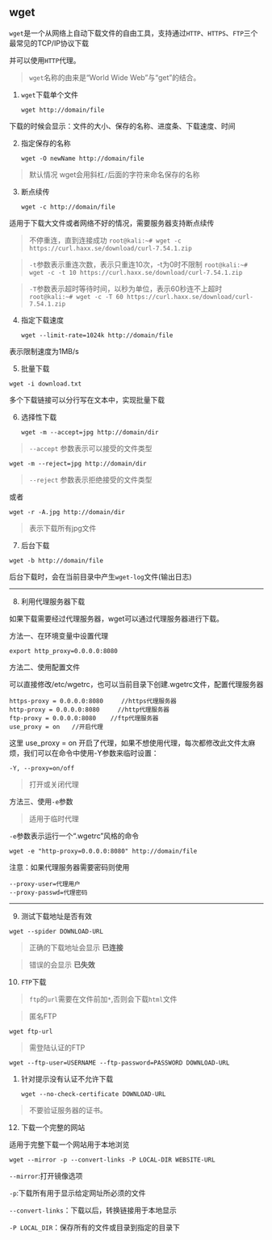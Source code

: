 ## wget

`wget`是一个从网络上自动下载文件的自由工具，支持通过`HTTP`、`HTTPS`、`FTP`三个最常见的TCP/IP协议下载

并可以使用`HTTP`代理。

>`wget`名称的由来是“World Wide Web”与“get”的结合。

 

1. `wget`下载单个文件

    `wget http://domain/file`

下载的时候会显示：文件的大小、保存的名称、进度条、下载速度、时间

2. 指定保存的名称

    `wget -O newName http://domain/file`

> 默认情况 wget会用斜杠`/`后面的字符来命名保存的名称

 

3. 断点续传

    `wget -c http://domain/file`

适用于下载大文件或者网络不好的情况，需要服务器支持断点续传


> 不停重连，直到连接成功
`root@kali:~# wget -c https://curl.haxx.se/download/curl-7.54.1.zip`

> `-t`参数表示重连次数，表示只重连10次，-t为0时不限制
`root@kali:~# wget -c -t 10 https://curl.haxx.se/download/curl-7.54.1.zip`

> `-T`参数表示超时等待时间，以秒为单位，表示60秒连不上超时
`root@kali:~# wget -c -T 60 https://curl.haxx.se/download/curl-7.54.1.zip`

 

4. 指定下载速度

    `wget --limit-rate=1024k http://domain/file`

表示限制速度为1MB/s

 

5. 批量下载

`wget -i download.txt`

多个下载链接可以分行写在文本中，实现批量下载

 

6. 选择性下载

    `wget -m --accept=jpg http://domain/dir`

> `--accept` 参数表示可以接受的文件类型

` wget -m --reject=jpg http://domain/dir `

> `--reject` 参数表示拒绝接受的文件类型

或者

`wget -r -A.jpg http://domain/dir`
> 表示下载所有jpg文件

 

7. 后台下载

`wget -b http://domain/file`

后台下载时，会在当前目录中产生`wget-log`文件(输出日志)

----------




8. 利用代理服务器下载

如果下载需要经过代理服务器，wget可以通过代理服务器进行下载。

方法一、在环境变量中设置代理

`export http_proxy=0.0.0.0:8080`

方法二、使用配置文件

可以直接修改/etc/wgetrc，也可以当前目录下创建.wgetrc文件，配置代理服务器
```
https-proxy = 0.0.0.0:8080     //https代理服务器
http-proxy = 0.0.0.0:8080     //http代理服务器
ftp-proxy = 0.0.0.0:8080    //ftp代理服务器
use_proxy = on　　//开启代理
```
这里 use_proxy = on 开启了代理，如果不想使用代理，每次都修改此文件太麻烦，我们可以在命令中使用-Y参数来临时设置：

`-Y, --proxy=on/off`
> 打开或关闭代理


方法三、使用`-e`参数

> 适用于临时代理

`-e`参数表示运行一个“.wgetrc”风格的命令

`wget -e "http-proxy=0.0.0.0:8080" http://domain/file`

注意：如果代理服务器需要密码则使用
```
--proxy-user=代理用户 
--proxy-passwd=代理密码
 ```


---------




9. 测试下载地址是否有效

`wget --spider DOWNLOAD-URL`

>正确的下载地址会显示
**已连接** 

> 错误的会显示
**已失效**


10. `FTP`下载
> `ftp`的`url`需要在文件前加`*`,否则会下载`html`文件

>匿名FTP

`wget ftp-url`

>需登陆认证的FTP

`wget --ftp-user=USERNAME --ftp-password=PASSWORD DOWNLOAD-URL`
 

1.  针对提示没有认证不允许下载

    `wget --no-check-certificate DOWNLOAD-URL`

>不要验证服务器的证书。
 

12. 下载一个完整的网站

适用于完整下载一个网站用于本地浏览

`wget --mirror -p --convert-links -P LOCAL-DIR WEBSITE-URL`

`--mirror`:打开镜像选项

`-p`:下载所有用于显示给定网址所必须的文件

`--convert-links`：下载以后，转换链接用于本地显示

`-P LOCAL_DIR`：保存所有的文件或目录到指定的目录下

 